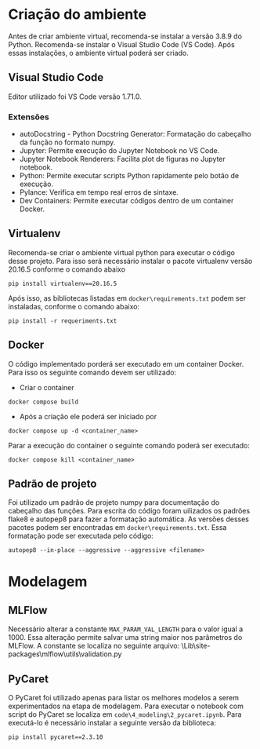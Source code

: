 # Criação do ambiente
Antes de criar  ambiente virtual, recomenda-se instalar a versão 3.8.9 do Python. Recomenda-se instalar o Visual Studio Code (VS Code). Após essas instalações, o ambiente virtual poderá ser criado.


## Visual Studio Code
Editor utilizado foi VS Code versão 1.71.0.

### Extensões
- autoDocstring - Python Docstring Generator: Formatação do cabeçalho da função no formato numpy. 
- Jupyter: Permite execução do Jupyter Notebook no VS Code.
- Jupyter Notebook Renderers: Facilita plot de figuras no Jupyter notebook.
- Python: Permite executar scripts Python rapidamente pelo botão de execução.
- Pylance: Verifica em tempo real erros de sintaxe.
- Dev Containers: Permite executar códigos dentro de um container Docker.


## Virtualenv
Recomenda-se criar o ambiente virtual python para executar o código desse projeto. Para isso será necessário instalar o pacote virtualenv versão 20.16.5 conforme o comando abaixo
```
pip install virtualenv==20.16.5
```

Após isso, as bibliotecas listadas em `docker\requirements.txt` podem ser instaladas, conforme o comando abaixo:
```
pip install -r requeriments.txt
```

## Docker
O código implementado porderá ser executado em um container Docker. Para isso os seguinte comando devem ser utilizado:
- Criar o container
```
docker compose build
```

- Após a criação ele poderá ser iniciado por
```
docker compose up -d <container_name>
```

Parar a execução do container o seguinte comando poderá ser executado:
```
docker compose kill <container_name>
```

## Padrão de projeto
Foi utilizado um padrão de projeto numpy para documentação do cabeçalho das funções. Para escrita do código foram uilizados os padrões flake8 e autopep8 para fazer a formatação automática. As versões desses pacotes podem ser encontradas em `docker\requirements.txt`. Essa formatação pode ser executada pelo código:
```
autopep8 --in-place --aggressive --aggressive <filename>
```

# Modelagem
## MLFlow
Necessário alterar a constante `MAX_PARAM_VAL_LENGTH` para o valor igual a 1000. Essa alteração permite salvar uma string maior nos parâmetros do MLFlow. A constante se localiza no seguinte arquivo: \Lib\site-packages\mlflow\utils\validation.py


## PyCaret
O PyCaret foi utilizado apenas para listar os melhores modelos a serem experimentados na etapa de modelagem. Para executar o notebook com script do PyCaret se localiza em `code\4_modeling\2_pycaret.ipynb`. Para executá-lo é necessário instalar a seguinte versão da biblioteca:
```
pip install pycaret==2.3.10
```
